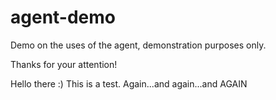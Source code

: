 # agent-demo
Demo on the uses of the agent, demonstration purposes only.

Thanks for your attention!

Hello there :)
This is a test. Again...and again...and AGAIN
